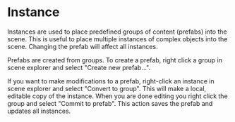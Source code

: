 # Instance
Instances are used to place predefined groups of content (prefabs) into the scene. This is useful to place multiple instances of complex objects into the scene. Changing the prefab will affect all instances.

Prefabs are created from groups. To create a prefab, right click a group in scene explorer and select "Create new prefab...".

If you want to make modifications to a prefab, right-click an instance in scene explorer and select "Convert to group". This will make a local, editable copy of the instance. When you are done editing you right click the group and select "Commit to prefab". This action saves the prefab and updates all instances.